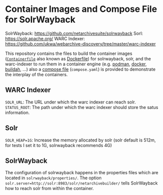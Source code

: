 # Container Images and Compose File for SolrWayback

SolrWayback: https://github.com/netarchivesuite/solrwayback
Sorl: https://solr.apache.org/
WARC Indexer: https://github.com/ukwa/webarchive-discovery/tree/master/warc-indexer

This repository contains the files to build the container images ([`Containerfile`](https://github.com/containers/common/blob/main/docs/Containerfile.5.md) also known as [Dockerfile](https://docs.docker.com/reference/dockerfile/)) for solrwayback, solr, and the warc-indexer to run them in a container engine (e.g. [podman](https://podman.io/), [docker](https://www.docker.com/), [buildah](https://buildah.io/), …) also a [compose file](https://compose-spec.io/) (`compose.yaml`) is provided to demonstrate the interplay of the containers.

## WARC Indexer

`SOLR_URL`: The URL under which the warc indexer can reach solr.
`STATUS_ROOT`: The path under which the warc indexer should store the satus information.

## Solr

`SOLR_HEAP=1G`: Increase the memory allocated by solr (solr default is 512m, for tests I set it to 1G, solrwayback recommends 4G)

## SolrWayback

The configuration of solrwayback happens in the properties files which are located in `solrwayback/properties/`.
The option `solr.server=http://solr:8983/solr/netarchivebuilder/` tells SolrWayback how to reach solr from within the container.
